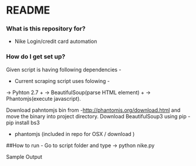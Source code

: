 # README #


### What is this repository for? ###

* Nike Login/credit card automation


### How do I get set up? ###
Given script is having following dependencies - 
* Current scraping script uses folowing - 

->  Pyhton 2.7 +
->  BeautifulSoup(parse HTML element) +
->  Phantomjs(execute javascript).


Download pahntomjs bin from -http://phantomjs.org/download.html and move the binary into project directory.
Download BeautifulSoup3 using pip - pip install bs3

* phantomjs (included in repo for OSX / download )

##How to run - 
Go to script folder and type -> python nike.py

Sample Output 

